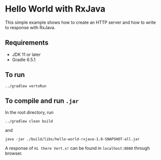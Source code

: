# Hello World with RxJava

This simple example shows how to create an HTTP server and how to write to response with RxJava.

## Requirements
- JDK 11 or later
- Gradle 6.5.1

## To run
```shell script
../gradlew vertxRun
```

## To compile and run `.jar`
In the root directory, run
```shell script
../gradlew clean build
```
and
```shell script
java -jar ./build/libs/hello-world-rxjava-1.0-SNAPSHOT-all.jar
```

A response of `Hi there Vert.x!` can be found in `localhost:8080` through browser.